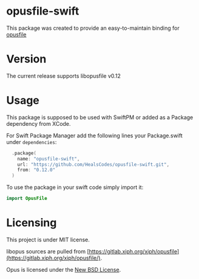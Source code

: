 # opusfile-swift
This package was created to provide an easy-to-maintain binding for [opusfile](https://opus-codec.org/docs/opusfile_api-0.12/index.html)

# Version
The current release supports libopusfile v0.12

# Usage
This package is supposed to be used with SwiftPM or added as a Package dependency from XCode.

For Swift Package Manager add the following lines your Package.swift under `dependencies`:

```swift
  .package(
    name: "opusfile-swift",
    url: "https://github.com/HealsCodes/opusfile-swift.git",
    from: "0.12.0"
  )
```

To use the package in your swift code simply import it:

```swift
import OpusFile
```

# Licensing
This project is under MIT license. 

libopus sources are pulled from [https://gitlab.xiph.org/xiph/opusfile](https://gitlab.xiph.org/xiph/opusfile/). 

Opus is licensed under the [New BSD License](https://wiki.xiph.org/XiphWiki:Copyrights). 
